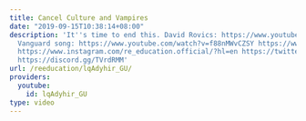 ```yaml
---
title: Cancel Culture and Vampires
date: "2019-09-15T10:38:14+08:00"
description: 'It''s time to end this. David Rovics: https://www.youtube.com/user/drovics
  Vanguard song: https://www.youtube.com/watch?v=f88nMWvCZSY https://www.patreon.com/deadheadanimation
  https://www.instagram.com/re_education.official/?hl=en https://twitter.com/professordarwin
  https://discord.gg/TVrdRMM'
url: /reeducation/lqAdyhir_GU/
providers:
  youtube:
    id: lqAdyhir_GU
type: video
---
```

